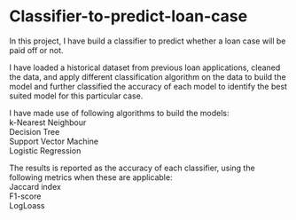 # Classifier-to-predict-loan-case
In this project, I have build a classifier to predict whether a loan case will be paid off or not.  

I have loaded a historical dataset from previous loan applications, cleaned the data, and apply different classification algorithm on the data to build the model and further classified the accuracy of each model to identify the best suited model for this particular case. 
  
I have made use of following algorithms to build the models:  
      k-Nearest Neighbour  
      Decision Tree  
      Support Vector Machine  
      Logistic Regression  
    
The results is reported as the accuracy of each classifier, using the following metrics when these are applicable:  
      Jaccard index  
      F1-score  
      LogLoass  
